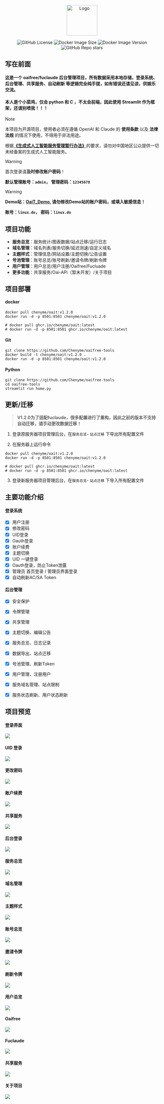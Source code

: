 <div align="center">
  
<img src="https://github.com/Chenyme/oaifree-tools/blob/main/LOGO.png" alt="Logo" width="100">

![GitHub License](https://img.shields.io/github/license/chenyme/oaifree-tools)
![Docker Image Size](https://img.shields.io/docker/image-size/chenyme/oait)
![Docker Image Version](https://img.shields.io/docker/v/chenyme/oait)
![GitHub Repo stars](https://img.shields.io/github/stars/chenyme/oaifree-tools)


</div>

## 写在前面
#### 这是一个 oaifree/fuclaude 后台管理项目，所有数据采用本地存储，登录系统、后台管理、共享服务、自动刷新 等逻辑完全纯手搓，如有错误还请见谅，供娱乐交流。
#### 本人是个小菜鸡，仅会 python 和 C ，不太会前端，因此使用 Streamlit 作为框架，还请别喷我！！！



> [!NOTE]
> 本项目为开源项目，使用者必须在遵循 OpenAI 和 Claude 的 **使用条款** 以及 **法律法规** 的情况下使用，不得用于非法用途。
> 
> 根据[**《生成式人工智能服务管理暂行办法》**](http://www.cac.gov.cn/2023-07/13/c_1690898327029107.htm)的要求，请勿对中国地区公众提供一切未经备案的生成式人工智能服务。

> [!WARNING]
> 首次登录请**及时修改账户密码**！
> 
> **默认管理账号：`admin`， 管理密码：`12345678`**

> [!WARNING]
> **Demo站：[OaiT_Demo](https://oait_demo.chenyme.top/), 请勿修改Demo站的账户密码，或填入敏感信息！**
>
> **账号：`linux.do`， 密码：`linux.do`**



## 项目功能
  - **服务总览**：服务统计/图表数据/站点迁移/运行日志
  - **域名管理**：域名列表/服务切换/延迟测速/自定义域名
  - **主题样式**：管理信息/网站设置/主题切换/公告设置
  - **号池管理**：账号总览/账号刷新/邀请令牌/刷新令牌
  - **用户管理**：用户总览/用户注册/Oaifree/Fucluade
  - **更多功能**：共享服务/Oai-APi（暂未开发）/关于项目

## 项目部署

#### docker
```shell
docker pull chenyme/oait:v1.2.0
docker run -d -p 8501:8501 chenyme/oait:v1.2.0

# docker pull ghcr.io/chenyme/oait:latest
# docker run -d -p 8501:8501 ghcr.io/chenyme/oait:latest
```

#### Git
```shell
git clone https://github.com/Chenyme/oaifree-tools
docker build -t chenyme/oait:v1.2.0 .
docker run -d -p 8501:8501 chenyme/oait:v1.2.0
```

#### Python
```shell
git clone https://github.com/Chenyme/oaifree-tools
cd oaifree-tools
streamlit run home.py
```

## 更新/迁移

> **V1.2.0为了适配fuclaude，很多配置进行了重构，因此之前的版本不支持自动迁移，请手动更改数据迁移！**

1. 登录原服务器项目管理后台，在`服务总览`- `站点迁移` 下导出所有配置文件

2. 在服务器上运行命令

```shell
docker pull chenyme/oait:v1.2.0
docker run -d -p 8501:8501 chenyme/oait:v1.2.0

# docker pull ghcr.io/chenyme/oait:latest
# docker run -d -p 8501:8501 ghcr.io/chenyme/oait:latest
```

3. 登录新服务器项目管理后台，在`服务总览`- `站点迁移` 下导入所有配置文件


## 主要功能介绍

#### 登录系统

- [x] 用户注册
- [x] 修改密码
- [x] UID登录
- [x] Oauth登录
- [x] 账户续费
- [x] 主题切换
- [x] UID 一键登录
- [x] Oauth登录，防止Token泄露
- [x] 管理员 首页登录 / 管理员界面登录
- [x] 自动刷新AC/SA Token

#### 后台管理
- [x] 安全保护
- [x] 令牌管理
- [x] 共享管理
- [x] 主题切换、编辑公告
- [x] 服务总览、日志记录
- [x] 数据导出、站点迁移
- [x] 号池管理、刷新Token
- [x] 用户管理、注册用户
- [x] 服务域名管理、站点限制
- [x] 服务状态刷新、用户状态刷新


## 项目预览

#### 登录界面
<img src="https://github.com/Chenyme/oaifree-tools/blob/main/public/Theme3.png" />

#### UID 登录
<img src="https://github.com/Chenyme/oaifree-tools/blob/main/public/UID.png" />

#### 更改密码
<img src="https://github.com/Chenyme/oaifree-tools/blob/main/public/Change.png" />

#### 账户续费
<img src="https://github.com/Chenyme/oaifree-tools/blob/main/public/Refresh.png" />

#### 共享服务
<img src="https://github.com/Chenyme/oaifree-tools/blob/main/public/Share.png" />

#### 后台登录
<img src="https://github.com/Chenyme/oaifree-tools/blob/main/public/Admin.png" />

#### 服务总览
<img src="https://github.com/Chenyme/oaifree-tools/blob/main/public/服务总览.png" />

#### 域名管理
<img src="https://github.com/Chenyme/oaifree-tools/blob/main/public/域名管理.png" />

#### 主题样式
<img src="https://github.com/Chenyme/oaifree-tools/blob/main/public/主题样式.png" />

#### 账号总览
<img src="https://github.com/Chenyme/oaifree-tools/blob/main/public/账号总览.png" />

#### 邀请令牌
<img src="https://github.com/Chenyme/oaifree-tools/blob/main/public/邀请令牌.png" />

#### 刷新令牌   
<img src="https://github.com/Chenyme/oaifree-tools/blob/main/public/刷新令牌.png" />

#### 用户总览  
<img src="https://github.com/Chenyme/oaifree-tools/blob/main/public/用户总览.png" />

#### Oaifree  
<img src="https://github.com/Chenyme/oaifree-tools/blob/main/public/Oaifree.png" />

#### Fuclaude
<img src="https://github.com/Chenyme/oaifree-tools/blob/main/public/Fuclaude.png" />

#### 共享服务
<img src="https://github.com/Chenyme/oaifree-tools/blob/main/public/共享服务.png" />

#### 关于项目
<img src="https://github.com/Chenyme/oaifree-tools/blob/main/public/关于项目.png" />







